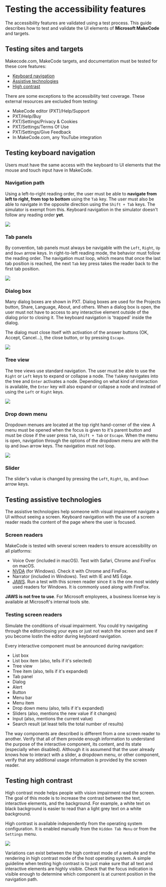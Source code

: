 # Testing the accessibility features

The accessibility features are validated using a test process. This guide describes how to test and validate the UI elements of **Microsoft MakeCode** and targets.

## Testing sites and targets

Makecode.com, MakeCode targets, and documentation must be tested for these core features:

* [Keyboard navigation](#testing-keyboard-navigation)
* [Assistive technologies](#testing-assistive-technologies)
* [High contrast](#testing-high-contrast)

There are some exceptions to the accessibility test coverage. These external resources are excluded from testing:

* MakeCode editor (PXT)/Help/Support
* PXT/Help/Buy
* PXT/Settings/Privacy & Cookies
* PXT/Settings/Terms Of Use
* PXT/Settings/Give Feedback
* In MakeCode.com, any YouTube integration

## Testing keyboard navigation

Users must have the same access with the keyboard to UI elements that the mouse and touch input have in MakeCode.

### Navigation path

Using a left-to-right reading order, the user must be able to **navigate from left to right, from top to bottom** using the ``Tab`` key. The user must also be able to navigate in the opposite direction using the ``Shift + Tab`` keys.
The simulator is exempt from this. Keyboard navigation in the simulator doesn't follow any reading order **yet**.

![](/static/images/accessibility/accessibility-keyboard-navigation.gif)

### Tab panels

By convention, tab panels must always be navigable with the ``Left``, ``Right``, ``Up`` and ``Down`` arrow keys. In right-to-left reading mode, the behavior must follow the reading order. The navigation must loop, which means that once the last tab position is reached, the next ``Tab`` key press takes the reader back to the first tab position.

![](/static/images/accessibility/accessibility-tabpanel.gif)

### Dialog box

Many dialog boxes are shown in PXT. Dialog boxes are used for the Projects button, Share, Language, About, and others. When a dialog box is open, the user must not have to access to any interactive element outside of the dialog prior to closing it. The keyboard navigation is 'trapped' inside the dialog.

The dialog must close itself with activation of the answer buttons (OK, Accept, Cancel...), the close button, or by pressing ``Escape``.

![](/static/images/accessibility/accessibility-modals.gif)

### Tree view

The tree views use standard navigation. The user must be able to use the ``Right`` or ``Left`` keys to expand or collapse a node. The ``Tab``key navigates into the tree and ``Enter`` activates a node. Depending on what kind of interaction is available, the ``Enter`` key will also expand or collapse a node and instead of using the ``Left`` or ``Right`` keys.

![](/static/images/accessibility/accessibility-treeview.gif)

### Drop down menu

Dropdown menues are located at the top right hand-corner of the view. A menu must be opened when the focus is given to it's parent button and must be close if the user press ``Tab``, ``Shift + Tab`` or ``Escape``. When the menu is open, navigation through the options of the dropdown menu are with the ``Up`` and ``Down`` arrow keys. The navigation must not loop.

![](/static/images/accessibility/accessibility-dropdown.gif)

### Slider

The slider's value is changed by pressing the ``Left``, ``Right``, ``Up``, and ``Down`` arrow keys.

## Testing assistive technologies

The assistive technologies help someone with visual impairment navigate a UI without seeing a screen. Keyboard navigation with the use of a screen reader reads the content of the page where the user is focused.

### Screen readers

MakeCode is tested with several screen readers to ensure accessibility on all platforms:

* Voice Over (included in macOS). Test with Safari, Chrome and FireFox on macOS.
* [NVDA](https://www.nvaccess.org/) (for Windows). Check it with Chrome and FireFox.
* Narrator (included in Windows). Test with IE and MS Edge.
* [JAWS](http://www.freedomscientific.com/Products/Blindness/JAWS). Run a test with this screen reader since it is the one most widely used readers for Windows. It is commonly used along with FireFox.

**JAWS is not free to use**. For Microsoft employees, a business license key is available at Microsoft's internal tools site.

### Testing screen readers

Simulate the conditions of visual impairment. You could try navigating through the editorclosing your eyes or just not watch the screen and see if you become lostin the editor during keyboard navigation.

Every interactive component must be announced during navigation:

* List box
* List box item (also, tells if it's selected)
* Tree view
* Tree item (also, tells if it's expanded)
* Tab panel
* Dialog
* Alert
* Button
* Menu bar
* Menu item
* Drop down menu (also, tells if it's expanded)
* Sliders (also, mentions the new value if it changes)
* Input (also, mentions the current value)
* Search result (at least tells the total number of results)

The way components are described is different from a one screen reader to another. Verify that all of them provide enough information to understand the purpose of the interactive component, its content, and its state (especially when disabled). Although it is assumend that the user already knows how to interact with a slider, a dropdown menu, or other component, verify that any additional usage information is provided by the screen reader.

## Testing high contrast

High contrast mode helps people with vision impairment read the screen. The goal of this mode is to increase the contrast between the text, interactive elements, and the background. For example, a white text on black background is easier to read than a light grey text on a white background.

High contrast is available independently from the operating system configuration. It is enabled manually from the ``Hidden Tab Menu`` or from the ``Settings`` menu.

![](/static/images/accessibility/accessibility-highcontrast.png)

Variations can exist between the high contrast mode of a website and the rendering in high contrast mode of the host operating system. A simple guideline when testing high contrast is to just make sure that all text and interactive elements are highly visible. Check that the focus indication is visible enough to determine which component is at current position in the navigation path.